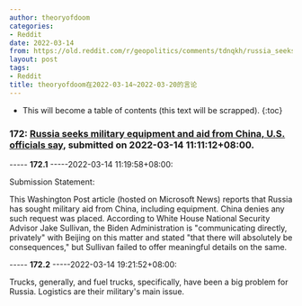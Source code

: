 ```yaml
---
author: theoryofdoom
categories:
- Reddit
date: 2022-03-14
from: https://old.reddit.com/r/geopolitics/comments/tdnqkh/russia_seeks_military_equipment_and_aid_from/
layout: post
tags:
- Reddit
title: theoryofdoom在2022-03-14~2022-03-20的言论
---
```


* This will become a table of contents (this text will be scrapped).
{:toc}

### 172: [Russia seeks military equipment and aid from China, U.S. officials say](https://old.reddit.com/r/geopolitics/comments/tdnqkh/russia_seeks_military_equipment_and_aid_from/), submitted on 2022-03-14 11:11:12+08:00.

----- __172.1__ -----2022-03-14 11:19:58+08:00:

Submission Statement:  

This Washington Post article (hosted on Microsoft News) reports that Russia has sought military aid from China, including equipment.  China denies any such request was placed.  According to White House National Security Advisor Jake Sullivan, the Biden Administration is "communicating directly, privately" with Beijing on this matter and stated "that there will absolutely be consequences," but Sullivan failed to offer meaningful details on the same.

----- __172.2__ -----2022-03-14 19:21:52+08:00:

Trucks, generally, and fuel trucks, specifically, have been a big problem for Russia.  Logistics are their military's main issue.

